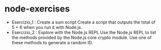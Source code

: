 # node-exercises
- Esercizio_1 : Create a sum script
    Create a script that outputs the total of 5 + 6 when you run it with Node.js.
- Esercizio_2 : Explore with the Node.js REPL
    Use the Node.js REPL to list the methods provided by the Node.js core crypto module. Use one of these methods to generate a random ID.